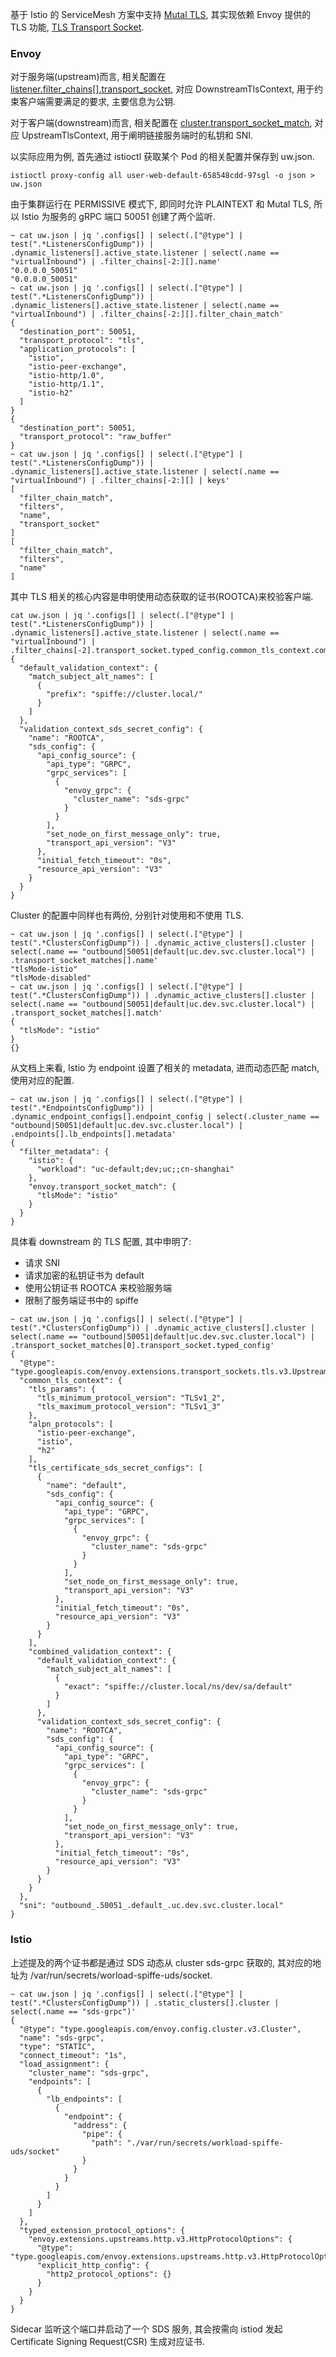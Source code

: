 基于 Istio 的 ServiceMesh 方案中支持 [Mutal TLS](https://istio.io/latest/blog/2023/secure-apps-with-istio/),
其实现依赖 Envoy 提供的 TLS 功能, [TLS Transport Socket](https://www.envoyproxy.io/docs/envoy/latest/api-v3/extensions/transport_sockets/tls/v3/tls.proto#tls-transport-socket-proto).

### Envoy
对于服务端(upstream)而言, 相关配置在 [listener.filter_chains[].transport_socket](https://www.envoyproxy.io/docs/envoy/latest/api-v3/config/listener/v3/listener_components.proto#envoy-v3-api-msg-config-listener-v3-filterchain),
对应 DownstreamTlsContext, 用于约束客户端需要满足的要求, 主要信息为公钥.

对于客户端(downstream)而言, 相关配置在 [cluster.transport_socket_match](https://www.envoyproxy.io/docs/envoy/latest/api-v3/config/cluster/v3/cluster.proto#envoy-v3-api-field-config-cluster-v3-cluster-transport-socket-matches),
对应 UpstreamTlsContext, 用于阐明链接服务端时的私钥和 SNI.

以实际应用为例, 首先通过 istioctl 获取某个 Pod 的相关配置并保存到 uw.json.
```shell
istioctl proxy-config all user-web-default-658548cdd-97sgl -o json > uw.json
```

由于集群运行在 PERMISSIVE 模式下, 即同时允许 PLAINTEXT 和 Mutal TLS, 所以 Istio 为服务的 gRPC 端口 50051 创建了两个监听.
```shell
~ cat uw.json | jq '.configs[] | select(.["@type"] | test(".*ListenersConfigDump")) | .dynamic_listeners[].active_state.listener | select(.name == "virtualInbound") | .filter_chains[-2:][].name'
"0.0.0.0_50051"
"0.0.0.0_50051"
~ cat uw.json | jq '.configs[] | select(.["@type"] | test(".*ListenersConfigDump")) | .dynamic_listeners[].active_state.listener | select(.name == "virtualInbound") | .filter_chains[-2:][].filter_chain_match'
{
  "destination_port": 50051,
  "transport_protocol": "tls",
  "application_protocols": [
    "istio",
    "istio-peer-exchange",
    "istio-http/1.0",
    "istio-http/1.1",
    "istio-h2"
  ]
}
{
  "destination_port": 50051,
  "transport_protocol": "raw_buffer"
}
~ cat uw.json | jq '.configs[] | select(.["@type"] | test(".*ListenersConfigDump")) | .dynamic_listeners[].active_state.listener | select(.name == "virtualInbound") | .filter_chains[-2:][] | keys'
[
  "filter_chain_match",
  "filters",
  "name",
  "transport_socket"
]
[
  "filter_chain_match",
  "filters",
  "name"
]
```
其中 TLS 相关的核心内容是申明使用动态获取的证书(ROOTCA)来校验客户端.
```shell
cat uw.json | jq '.configs[] | select(.["@type"] | test(".*ListenersConfigDump")) | .dynamic_listeners[].active_state.listener | select(.name == "virtualInbound") | .filter_chains[-2].transport_socket.typed_config.common_tls_context.combined_validation_context'
{
  "default_validation_context": {
    "match_subject_alt_names": [
      {
        "prefix": "spiffe://cluster.local/"
      }
    ]
  },
  "validation_context_sds_secret_config": {
    "name": "ROOTCA",
    "sds_config": {
      "api_config_source": {
        "api_type": "GRPC",
        "grpc_services": [
          {
            "envoy_grpc": {
              "cluster_name": "sds-grpc"
            }
          }
        ],
        "set_node_on_first_message_only": true,
        "transport_api_version": "V3"
      },
      "initial_fetch_timeout": "0s",
      "resource_api_version": "V3"
    }
  }
}
```

Cluster 的配置中同样也有两份, 分别针对使用和不使用 TLS.
```shell
~ cat uw.json | jq '.configs[] | select(.["@type"] | test(".*ClustersConfigDump")) | .dynamic_active_clusters[].cluster | select(.name == "outbound|50051|default|uc.dev.svc.cluster.local") | .transport_socket_matches[].name'
"tlsMode-istio"
"tlsMode-disabled"
~ cat uw.json | jq '.configs[] | select(.["@type"] | test(".*ClustersConfigDump")) | .dynamic_active_clusters[].cluster | select(.name == "outbound|50051|default|uc.dev.svc.cluster.local") | .transport_socket_matches[].match'
{
  "tlsMode": "istio"
}
{}
```
从文档上来看, Istio 为 endpoint 设置了相关的 metadata, 进而动态匹配 match, 使用对应的配置.
```shell
~ cat uw.json | jq '.configs[] | select(.["@type"] | test(".*EndpointsConfigDump")) | .dynamic_endpoint_configs[].endpoint_config | select(.cluster_name == "outbound|50051|default|uc.dev.svc.cluster.local") | .endpoints[].lb_endpoints[].metadata'
{
  "filter_metadata": {
    "istio": {
      "workload": "uc-default;dev;uc;;cn-shanghai"
    },
    "envoy.transport_socket_match": {
      "tlsMode": "istio"
    }
  }
}
```
具体看 downstream 的 TLS 配置, 其中申明了:
- 请求 SNI
- 请求加密的私钥证书为 default
- 使用公钥证书 ROOTCA 来校验服务端
- 限制了服务端证书中的 spiffe
```shell
~ cat uw.json | jq '.configs[] | select(.["@type"] | test(".*ClustersConfigDump")) | .dynamic_active_clusters[].cluster | select(.name == "outbound|50051|default|uc.dev.svc.cluster.local") | .transport_socket_matches[0].transport_socket.typed_config'
{
  "@type": "type.googleapis.com/envoy.extensions.transport_sockets.tls.v3.UpstreamTlsContext",
  "common_tls_context": {
    "tls_params": {
      "tls_minimum_protocol_version": "TLSv1_2",
      "tls_maximum_protocol_version": "TLSv1_3"
    },
    "alpn_protocols": [
      "istio-peer-exchange",
      "istio",
      "h2"
    ],
    "tls_certificate_sds_secret_configs": [
      {
        "name": "default",
        "sds_config": {
          "api_config_source": {
            "api_type": "GRPC",
            "grpc_services": [
              {
                "envoy_grpc": {
                  "cluster_name": "sds-grpc"
                }
              }
            ],
            "set_node_on_first_message_only": true,
            "transport_api_version": "V3"
          },
          "initial_fetch_timeout": "0s",
          "resource_api_version": "V3"
        }
      }
    ],
    "combined_validation_context": {
      "default_validation_context": {
        "match_subject_alt_names": [
          {
            "exact": "spiffe://cluster.local/ns/dev/sa/default"
          }
        ]
      },
      "validation_context_sds_secret_config": {
        "name": "ROOTCA",
        "sds_config": {
          "api_config_source": {
            "api_type": "GRPC",
            "grpc_services": [
              {
                "envoy_grpc": {
                  "cluster_name": "sds-grpc"
                }
              }
            ],
            "set_node_on_first_message_only": true,
            "transport_api_version": "V3"
          },
          "initial_fetch_timeout": "0s",
          "resource_api_version": "V3"
        }
      }
    }
  },
  "sni": "outbound_.50051_.default_.uc.dev.svc.cluster.local"
}
```

### Istio
上述提及的两个证书都是通过 SDS 动态从 cluster sds-grpc 获取的, 其对应的地址为 /var/run/secrets/worload-spiffe-uds/socket.
```shell
~ cat uw.json | jq '.configs[] | select(.["@type"] | test(".*ClustersConfigDump")) | .static_clusters[].cluster | select(.name == "sds-grpc")'
{
  "@type": "type.googleapis.com/envoy.config.cluster.v3.Cluster",
  "name": "sds-grpc",
  "type": "STATIC",
  "connect_timeout": "1s",
  "load_assignment": {
    "cluster_name": "sds-grpc",
    "endpoints": [
      {
        "lb_endpoints": [
          {
            "endpoint": {
              "address": {
                "pipe": {
                  "path": "./var/run/secrets/workload-spiffe-uds/socket"
                }
              }
            }
          }
        ]
      }
    ]
  },
  "typed_extension_protocol_options": {
    "envoy.extensions.upstreams.http.v3.HttpProtocolOptions": {
      "@type": "type.googleapis.com/envoy.extensions.upstreams.http.v3.HttpProtocolOptions",
      "explicit_http_config": {
        "http2_protocol_options": {}
      }
    }
  }
}
```
Sidecar 监听这个端口并启动了一个 SDS 服务, 其会按需向 istiod 发起 Certificate Signing Request(CSR) 生成对应证书.

